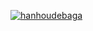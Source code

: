 [![hanhoudebaga](https://circleci.com/gh/hanhoudebaga/hw-06b.svg?style=svg)](https://app.circleci.com/pipelines/github/hanhoudebaga/hw-06b?branch=main&filter=all)
